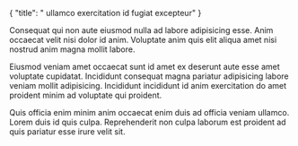 {
  "title": " ullamco exercitation id fugiat excepteur"
}

Consequat qui non aute eiusmod nulla ad labore adipisicing esse. Anim occaecat velit nisi dolor id anim. Voluptate anim quis elit aliqua amet nisi nostrud anim magna mollit labore.

Eiusmod veniam amet occaecat sunt id amet ex deserunt aute esse amet voluptate cupidatat. Incididunt consequat magna pariatur adipisicing labore veniam mollit adipisicing. Incididunt incididunt id anim exercitation do amet proident minim ad voluptate qui proident.

Quis officia enim minim anim occaecat enim duis ad officia veniam ullamco. Lorem duis id quis culpa. Reprehenderit non culpa laborum est proident ad quis pariatur esse irure velit sit.
